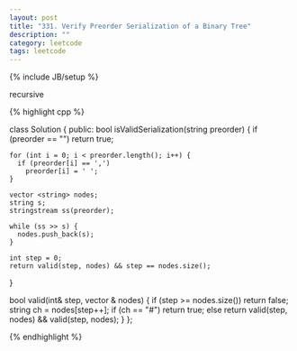 ```yaml
---
layout: post
title: "331. Verify Preorder Serialization of a Binary Tree"
description: ""
category: leetcode
tags: leetcode
---
```

{% include JB/setup %}

recursive

{% highlight cpp %}

class Solution {
public:
  bool isValidSerialization(string preorder) {
    if (preorder == "") return true;

    for (int i = 0; i < preorder.length(); i++) {
      if (preorder[i] == ',')
        preorder[i] = ' ';
    }        

    vector <string> nodes;
    string s;
    stringstream ss(preorder);
    
    while (ss >> s) {
      nodes.push_back(s);
    }

    int step = 0;
    return valid(step, nodes) && step == nodes.size();
  }

  bool valid(int& step, vector <string>& nodes) {
    if (step >= nodes.size()) return false;
    string ch = nodes[step++];
    if (ch == "#") return true;
    else 
      return valid(step, nodes) && valid(step, nodes);
  }
};

{% endhighlight %}
